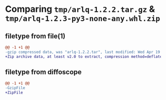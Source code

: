 # Comparing `tmp/arlq-1.2.2.tar.gz` & `tmp/arlq-1.2.3-py3-none-any.whl.zip`

## filetype from file(1)

```diff
@@ -1 +1 @@
-gzip compressed data, was "arlq-1.2.2.tar", last modified: Wed Apr 19 04:01:58 2023, max compression
+Zip archive data, at least v2.0 to extract, compression method=deflate
```

## filetype from diffoscope

```diff
@@ -1 +1 @@
-GzipFile
+ZipFile
```


